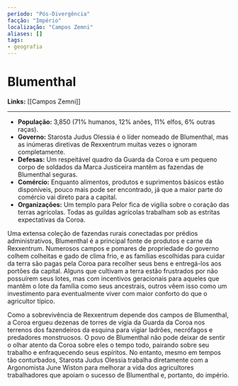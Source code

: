 ```yaml
---
período: "Pós-Divergência"
facção: "Império"
localização: "Campos Zemni"
aliases: []
tags:
- geografia
---
```


# **Blumenthal**

**Links:** [[Campos Zemni]]

---
- **População:** 3,850 (71% humanos, 12% anões, 11% elfos, 6% outras raças).
- **Governo:** Starosta Judus Olessia é o líder nomeado de Blumenthal, mas as inúmeras diretivas de Rexxentrum muitas vezes o ignoram completamente.
- **Defesas:** Um respeitável quadro da Guarda da Coroa e um pequeno corpo de soldados da Marca Justiceira mantêm as fazendas de Blumenthal seguras.
- **Comércio:** Enquanto alimentos, produtos e suprimentos básicos estão disponíveis, pouco mais pode ser encontrado, já que a maior parte do comércio vai direto para a capital.
- **Organizações:** Um templo para Pelor fica de vigília sobre o coração das terras agrícolas. Todas as guildas agrícolas trabalham sob as estritas expectativas da Coroa.

Uma extensa coleção de fazendas rurais conectadas por prédios administrativos, Blumenthal é a principal fonte de produtos e carne da Rexxentrum. Numerosos campos e pomares de propriedade do governo colhem colheitas e gado de clima frio, e as famílias escolhidas para cuidar da terra são pagas pela Coroa para recolher seus bens e entregá-los aos portões da capital. Alguns que cultivam a terra estão frustrados por não possuírem seus lotes, mas com incentivos geracionais para aqueles que mantêm o lote da família como seus ancestrais, outros vêem isso como um investimento para eventualmente viver com maior conforto do que o agricultor típico.

Como a sobrevivência de Rexxentrum depende dos campos de Blumenthal, a Coroa ergueu dezenas de torres de vigia da Guarda da Coroa nos terrenos dos fazendeiros da esquina para vigiar ladrões, necrófagos e predadores monstruosos. O povo de Blumenthal não pode deixar de sentir o olhar atento da Coroa sobre eles o tempo todo, pairando sobre seu trabalho e enfraquecendo seus espíritos. No entanto, mesmo em tempos tão conturbados, Starosta Judus Olessia trabalha diretamente com a Argonomista June Wiston para melhorar a vida dos agricultores trabalhadores que apoiam o sucesso de Blumenthal e, portanto, do império.

